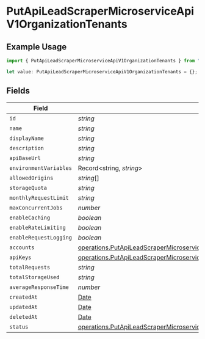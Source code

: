 # PutApiLeadScraperMicroserviceApiV1OrganizationTenants

## Example Usage

```typescript
import { PutApiLeadScraperMicroserviceApiV1OrganizationTenants } from "oppulence-backend-sdk/models/operations";

let value: PutApiLeadScraperMicroserviceApiV1OrganizationTenants = {};
```

## Fields

| Field                                                                                                                                                                                                                                                  | Type                                                                                                                                                                                                                                                   | Required                                                                                                                                                                                                                                               | Description                                                                                                                                                                                                                                            |
| ------------------------------------------------------------------------------------------------------------------------------------------------------------------------------------------------------------------------------------------------------ | ------------------------------------------------------------------------------------------------------------------------------------------------------------------------------------------------------------------------------------------------------ | ------------------------------------------------------------------------------------------------------------------------------------------------------------------------------------------------------------------------------------------------------ | ------------------------------------------------------------------------------------------------------------------------------------------------------------------------------------------------------------------------------------------------------ |
| `id`                                                                                                                                                                                                                                                   | *string*                                                                                                                                                                                                                                               | :heavy_minus_sign:                                                                                                                                                                                                                                     | N/A                                                                                                                                                                                                                                                    |
| `name`                                                                                                                                                                                                                                                 | *string*                                                                                                                                                                                                                                               | :heavy_minus_sign:                                                                                                                                                                                                                                     | N/A                                                                                                                                                                                                                                                    |
| `displayName`                                                                                                                                                                                                                                          | *string*                                                                                                                                                                                                                                               | :heavy_minus_sign:                                                                                                                                                                                                                                     | N/A                                                                                                                                                                                                                                                    |
| `description`                                                                                                                                                                                                                                          | *string*                                                                                                                                                                                                                                               | :heavy_minus_sign:                                                                                                                                                                                                                                     | N/A                                                                                                                                                                                                                                                    |
| `apiBaseUrl`                                                                                                                                                                                                                                           | *string*                                                                                                                                                                                                                                               | :heavy_minus_sign:                                                                                                                                                                                                                                     | N/A                                                                                                                                                                                                                                                    |
| `environmentVariables`                                                                                                                                                                                                                                 | Record<string, *string*>                                                                                                                                                                                                                               | :heavy_minus_sign:                                                                                                                                                                                                                                     | N/A                                                                                                                                                                                                                                                    |
| `allowedOrigins`                                                                                                                                                                                                                                       | *string*[]                                                                                                                                                                                                                                             | :heavy_minus_sign:                                                                                                                                                                                                                                     | N/A                                                                                                                                                                                                                                                    |
| `storageQuota`                                                                                                                                                                                                                                         | *string*                                                                                                                                                                                                                                               | :heavy_minus_sign:                                                                                                                                                                                                                                     | N/A                                                                                                                                                                                                                                                    |
| `monthlyRequestLimit`                                                                                                                                                                                                                                  | *string*                                                                                                                                                                                                                                               | :heavy_minus_sign:                                                                                                                                                                                                                                     | N/A                                                                                                                                                                                                                                                    |
| `maxConcurrentJobs`                                                                                                                                                                                                                                    | *number*                                                                                                                                                                                                                                               | :heavy_minus_sign:                                                                                                                                                                                                                                     | N/A                                                                                                                                                                                                                                                    |
| `enableCaching`                                                                                                                                                                                                                                        | *boolean*                                                                                                                                                                                                                                              | :heavy_minus_sign:                                                                                                                                                                                                                                     | N/A                                                                                                                                                                                                                                                    |
| `enableRateLimiting`                                                                                                                                                                                                                                   | *boolean*                                                                                                                                                                                                                                              | :heavy_minus_sign:                                                                                                                                                                                                                                     | N/A                                                                                                                                                                                                                                                    |
| `enableRequestLogging`                                                                                                                                                                                                                                 | *boolean*                                                                                                                                                                                                                                              | :heavy_minus_sign:                                                                                                                                                                                                                                     | N/A                                                                                                                                                                                                                                                    |
| `accounts`                                                                                                                                                                                                                                             | [operations.PutApiLeadScraperMicroserviceApiV1OrganizationAccounts](../../models/operations/putapileadscrapermicroserviceapiv1organizationaccounts.md)[]                                                                                               | :heavy_minus_sign:                                                                                                                                                                                                                                     | N/A                                                                                                                                                                                                                                                    |
| `apiKeys`                                                                                                                                                                                                                                              | [operations.PutApiLeadScraperMicroserviceApiV1OrganizationOrganizationsApiKeys](../../models/operations/putapileadscrapermicroserviceapiv1organizationorganizationsapikeys.md)[]                                                                       | :heavy_minus_sign:                                                                                                                                                                                                                                     | N/A                                                                                                                                                                                                                                                    |
| `totalRequests`                                                                                                                                                                                                                                        | *string*                                                                                                                                                                                                                                               | :heavy_minus_sign:                                                                                                                                                                                                                                     | N/A                                                                                                                                                                                                                                                    |
| `totalStorageUsed`                                                                                                                                                                                                                                     | *string*                                                                                                                                                                                                                                               | :heavy_minus_sign:                                                                                                                                                                                                                                     | N/A                                                                                                                                                                                                                                                    |
| `averageResponseTime`                                                                                                                                                                                                                                  | *number*                                                                                                                                                                                                                                               | :heavy_minus_sign:                                                                                                                                                                                                                                     | N/A                                                                                                                                                                                                                                                    |
| `createdAt`                                                                                                                                                                                                                                            | [Date](https://developer.mozilla.org/en-US/docs/Web/JavaScript/Reference/Global_Objects/Date)                                                                                                                                                          | :heavy_minus_sign:                                                                                                                                                                                                                                     | N/A                                                                                                                                                                                                                                                    |
| `updatedAt`                                                                                                                                                                                                                                            | [Date](https://developer.mozilla.org/en-US/docs/Web/JavaScript/Reference/Global_Objects/Date)                                                                                                                                                          | :heavy_minus_sign:                                                                                                                                                                                                                                     | N/A                                                                                                                                                                                                                                                    |
| `deletedAt`                                                                                                                                                                                                                                            | [Date](https://developer.mozilla.org/en-US/docs/Web/JavaScript/Reference/Global_Objects/Date)                                                                                                                                                          | :heavy_minus_sign:                                                                                                                                                                                                                                     | N/A                                                                                                                                                                                                                                                    |
| `status`                                                                                                                                                                                                                                               | [operations.PutApiLeadScraperMicroserviceApiV1OrganizationOrganizationsRequestRequestBodyOrganizationTenantsStatus](../../models/operations/putapileadscrapermicroserviceapiv1organizationorganizationsrequestrequestbodyorganizationtenantsstatus.md) | :heavy_minus_sign:                                                                                                                                                                                                                                     | N/A                                                                                                                                                                                                                                                    |